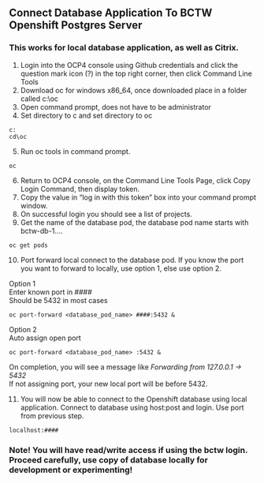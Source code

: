 

## Connect Database Application To BCTW Openshift Postgres Server
### This works for local database application, as well as Citrix.
1.	Login into the OCP4 console using Github credentials and click the question mark icon (?) in the top right corner, then click Command Line Tools
2.	Download oc for windows x86_64, once downloaded place in a folder called c:\oc
3.	Open command prompt, does not have to be administrator
4.	Set directory to c and set directory to oc
```	
c:
cd\oc
```

5.	Run oc tools in command prompt.
```	
oc
```
6.	Return to OCP4 console, on the Command Line Tools Page, click Copy Login Command, then display token.
7.	Copy the value in “log in with this token” box into your command prompt window.
8.	On successful login you should see a list of projects.
9.	Get the name of the database pod, the database pod name starts with bctw-db-1....
```	
oc get pods
```
10. Port forward local connect to the database pod. If you know the port you want to forward to locally, use option 1, else use option 2.

Option 1\
Enter known port in ####\
Should be 5432 in most cases
```	
oc port-forward <database_pod_name> ####:5432 &
```
Option 2\
Auto assign open port

```	
oc port-forward <database_pod_name> :5432 &
```
On completion, you will see a message like <em> Forwarding from 127.0.0.1 -> 5432</em>\
If not assigning port, your new local port will be before 5432.

11. You will now be able to connect to the Openshift database using local application. Connect to database using host:post and login. Use port from previous step.
```
localhost:####
```

### Note! You will have read/write access if using the bctw login. Proceed carefully, use copy of database locally for development or experimenting!


